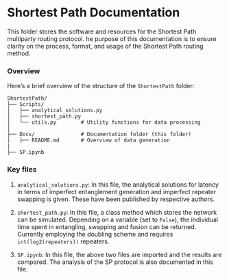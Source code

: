 # Shortest Path Documentation

This folder stores the software and resources for the Shortest Path multiparty routing protocol. he purpose of this documentation is to ensure clarity on the process, format, and usage of the Shortest Path routing method.

### Overview

Here’s a brief overview of the structure of the ``ShortestPath`` folder:

```
ShortestPath/
├── Scripts/            
│   ├── analytical_solutions.py
│   ├── shortest_path.py    
│   └── utils.py        # Utility functions for data processing
│
├── Docs/               # Documentation folder (this folder)
│   ├── README.md       # Overview of data generation
|
├── SP.ipynb
```

### Key files

1. ``analytical_solutions.py``: In this file, the analytical solutions for latency in terms of imperfect entanglement generation and imperfect repeater swapping is given. These have been published by respective authors.

2. ``shortest_path.py``: In this file, a class method which stores the network can be simulated. Depending on a variable (set to `False`), the individual time spent in entangling, swapping and fusion can be returned. Currently employing the doubling scheme and requires ``int(log2(repeaters))`` repeaters.

3. ``SP.ipynb``: In this file, the above two files are imported and the results are compared. The analysis of the SP protocol is also documented in this file.